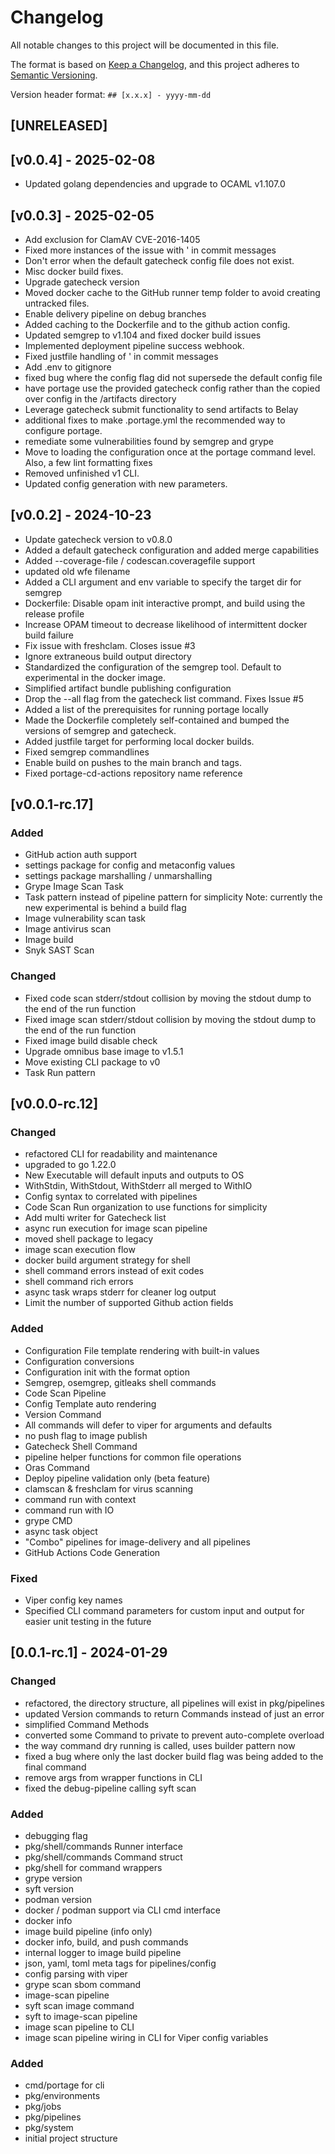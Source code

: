 # Changelog

All notable changes to this project will be documented in this file.

The format is based on [Keep a Changelog](https://keepachangelog.com/en/1.0.0/),
and this project adheres to [Semantic Versioning](https://semver.org/spec/v2.0.0.html).

Version header format: `## [x.x.x] - yyyy-mm-dd`

## [UNRELEASED]

## [v0.0.4] - 2025-02-08

* Updated golang dependencies and upgrade to OCAML v1.107.0

## [v0.0.3] - 2025-02-05

* Add exclusion for ClamAV CVE-2016-1405
* Fixed more instances of the issue with ' in commit messages
* Don't error when the default gatecheck config file does not exist.
* Misc docker build fixes.
* Upgrade gatecheck version
* Moved docker cache to the GitHub runner temp folder to avoid creating untracked files.
* Enable delivery pipeline on debug branches
* Added caching to the Dockerfile and to the github action config.
* Updated semgrep to v1.104 and fixed docker build issues
* Implemented deployment pipeline success webhook.
* Fixed justfile handling of ' in commit messages
* Add .env to gitignore
* fixed bug where the config flag did not supersede the default config file
* have portage use the provided gatecheck config rather than the copied over config in the /artifacts directory
* Leverage gatecheck submit functionality to send artifacts to Belay
* additional fixes to make .portage.yml the recommended way to configure portage.
* remediate some vulnerabilities found by semgrep and grype
* Move to loading the configuration once at the portage command level.  Also, a few lint formatting fixes
* Removed unfinished v1 CLI.
* Updated config generation with new parameters.

## [v0.0.2] - 2024-10-23

* Update gatecheck version to v0.8.0
* Added a default gatecheck configuration and added merge capabilities
* Added --coverage-file / codescan.coveragefile support
* updated old wfe filename
* Added a CLI argument and env variable to specify the target dir for semgrep
* Dockerfile: Disable opam init interactive prompt, and build using the release profile
* Increase OPAM timeout to decrease likelihood of intermittent docker build failure
* Fix issue with freshclam. Closes issue #3
* Ignore extraneous build output directory
* Standardized the configuration of the semgrep tool. Default to experimental in the docker image.
* Simplified artifact bundle publishing configuration
* Drop the --all flag from the gatecheck list command. Fixes Issue #5
* Added a list of the prerequisites for running portage locally
* Made the Dockerfile completely self-contained and bumped the versions of semgrep and gatecheck.
* Added justfile target for performing local docker builds.
* Fixed semgrep commandlines
* Enable build on pushes to the main branch and tags.
* Fixed portage-cd-actions repository name reference

## [v0.0.1-rc.17]

### Added

- GitHub action auth support
- settings package for config and metaconfig values
- settings package marshalling / unmarshalling
- Grype Image Scan Task
- Task pattern instead of pipeline pattern for simplicity Note: currently the new experimental is behind a build flag
- Image vulnerability scan task
- Image antivirus scan
- Image build
- Snyk SAST Scan

### Changed

- Fixed code scan stderr/stdout collision by moving the stdout dump to the end of the run function
- Fixed image scan stderr/stdout collision by moving the stdout dump to the end of the run function
- Fixed image build disable check
- Upgrade omnibus base image to v1.5.1
- Move existing CLI package to v0
- Task Run pattern

## [v0.0.0-rc.12]

### Changed

- refactored CLI for readability and maintenance
- upgraded to go 1.22.0
- New Executable will default inputs and outputs to OS
- WithStdin, WithStdout, WithStderr all merged to WithIO
- Config syntax to correlated with pipelines
- Code Scan Run organization to use functions for simplicity
- Add multi writer for Gatecheck list
- async run execution for image scan pipeline
- moved shell package to legacy
- image scan execution flow
- docker build argument strategy for shell
- shell command errors instead of exit codes
- shell command rich errors
- async task wraps stderr for cleaner log output
- Limit the number of supported Github action fields

### Added

- Configuration File template rendering with built-in values
- Configuration conversions
- Configuration init with the format option
- Semgrep, osemgrep, gitleaks shell commands
- Code Scan Pipeline
- Config Template auto rendering
- Version Command
- All commands will defer to viper for arguments and defaults
- no push flag to image publish
- Gatecheck Shell Command
- pipeline helper functions for common file operations
- Oras Command
- Deploy pipeline validation only (beta feature)
- clamscan & freshclam for virus scanning
- command run with context
- command run with IO
- grype CMD
- async task object
- "Combo" pipelines for image-delivery and all pipelines
- GitHub Actions Code Generation

### Fixed

- Viper config key names
- Specified CLI command parameters for custom input and output for easier unit testing in the future

## [0.0.1-rc.1] - 2024-01-29

### Changed

- refactored, the directory structure, all pipelines will exist in pkg/pipelines
- updated Version commands to return Commands instead of just an error
- simplified Command Methods
- converted some Command to private to prevent auto-complete overload
- the way command dry running is called, uses builder pattern now
- fixed a bug where only the last docker build flag was being added to the final command
- remove args from wrapper functions in CLI
- fixed the debug-pipeline calling syft scan

### Added

- debugging flag
- pkg/shell/commands Runner interface
- pkg/shell/commands Command struct
- pkg/shell for command wrappers
- grype version
- syft version
- podman version
- docker / podman support via CLI cmd interface
- docker info
- image build pipeline (info only)
- docker info, build, and push commands
- internal logger to image build pipeline
- json, yaml, toml meta tags for pipelines/config
- config parsing with viper
- grype scan sbom command
- image-scan pipeline
- syft scan image command
- syft to image-scan pipeline
- image scan pipeline to CLI
- image scan pipeline wiring in CLI for Viper config variables

### Added

- cmd/portage for cli
- pkg/environments
- pkg/jobs
- pkg/pipelines
- pkg/system
- initial project structure

